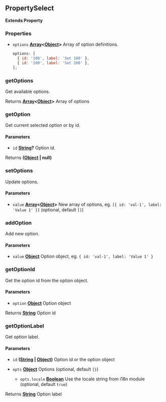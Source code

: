 <!-- Generated by documentation.js. Update this documentation by updating the source code. -->

## PropertySelect

**Extends Property**

### Properties

- `options` **[Array][1]<[Object][2]>** Array of option definitions.
  ```js
  options: [
    { id: '100', label: 'Set 100' },
    { id: '200', label: 'Set 200' },
  ];
  ```

### getOptions

Get available options.

Returns **[Array][1]<[Object][2]>** Array of options

### getOption

Get current selected option or by id.

#### Parameters

- `id` **[String][3]?** Option id.

Returns **([Object][2] | null)**&#x20;

### setOptions

Update options.

#### Parameters

- `value` **[Array][1]<[Object][2]>** New array of options, eg. `[{ id: 'val-1', label: 'Value 1' }]` (optional, default `[]`)

### addOption

Add new option.

#### Parameters

- `value` **[Object][2]** Option object, eg. `{ id: 'val-1', label: 'Value 1' }`

### getOptionId

Get the option id from the option object.

#### Parameters

- `option` **[Object][2]** Option object

Returns **[String][3]** Option id

### getOptionLabel

Get option label.

#### Parameters

- `id` **([String][3] | [Object][2])** Option id or the option object
- `opts` **[Object][2]** Options (optional, default `{}`)

  - `opts.locale` **[Boolean][4]** Use the locale string from i18n module (optional, default `true`)

Returns **[String][3]** Option label

[1]: https://developer.mozilla.org/docs/Web/JavaScript/Reference/Global_Objects/Array
[2]: https://developer.mozilla.org/docs/Web/JavaScript/Reference/Global_Objects/Object
[3]: https://developer.mozilla.org/docs/Web/JavaScript/Reference/Global_Objects/String
[4]: https://developer.mozilla.org/docs/Web/JavaScript/Reference/Global_Objects/Boolean

